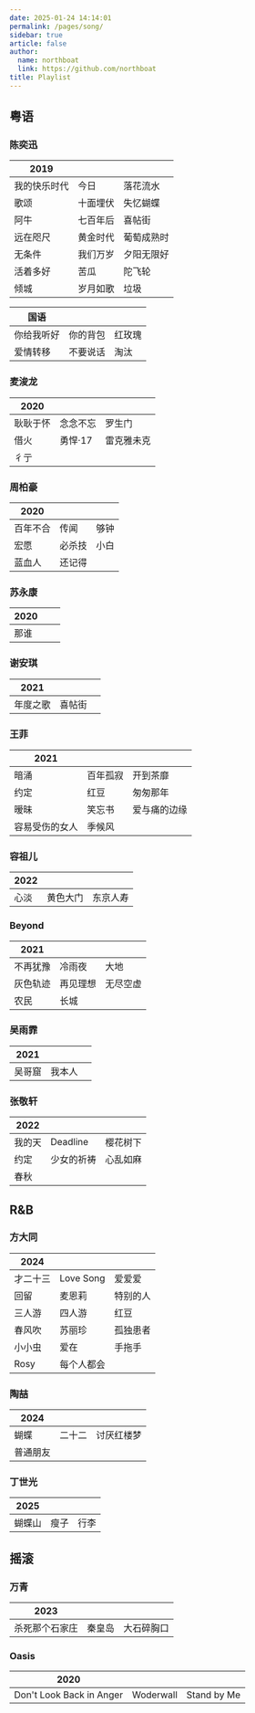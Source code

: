 ```yaml
---
date: 2025-01-24 14:14:01
permalink: /pages/song/
sidebar: true
article: false
author: 
  name: northboat
  link: https://github.com/northboat
title: Playlist
---
```


## 粤语

### 陈奕迅

| 2019         |          |            |
| ------------ | -------- | ---------- |
| 我的快乐时代 | 今日     | 落花流水   |
| 歌颂         | 十面埋伏 | 失忆蝴蝶   |
| 阿牛         | 七百年后 | 喜帖街     |
| 远在咫尺     | 黄金时代 | 葡萄成熟时 |
| 无条件       | 我们万岁 | 夕阳无限好 |
| 活着多好     | 苦瓜     | 陀飞轮     |
| 倾城         | 岁月如歌 | 垃圾       |

| 国语       |          |        |
| ---------- | -------- | ------ |
| 你给我听好 | 你的背包 | 红玫瑰 |
| 爱情转移   | 不要说话 | 淘汰   |

### 麦浚龙

| 2020     |          |            |
| -------- | -------- | ---------- |
| 耿耿于怀 | 念念不忘 | 罗生门     |
| 借火     | 勇悍·17  | 雷克雅未克 |
| 彳亍     |          |            |

### 周柏豪

| 2020     |        |      |
| -------- | ------ | ---- |
| 百年不合 | 传闻   | 够钟 |
| 宏愿     | 必杀技 | 小白 |
| 蓝血人   | 还记得 |      |

### 苏永康

| 2020 |      |      |
| ---- | ---- | ---- |
| 那谁 |      |      |

### 谢安琪

| 2021     |        |      |
| -------- | ------ | ---- |
| 年度之歌 | 喜帖街 |      |

### 王菲

| 2021           |          |              |
| -------------- | -------- | ------------ |
| 暗涌           | 百年孤寂 | 开到茶靡     |
| 约定           | 红豆     | 匆匆那年     |
| 暧昧           | 笑忘书   | 爱与痛的边缘 |
| 容易受伤的女人 | 季候风   |              |

### 容祖儿

| 2022 |          |          |
| ---- | -------- | -------- |
| 心淡 | 黄色大门 | 东京人寿 |

### Beyond

| 2021     |          |          |
| -------- | -------- | -------- |
| 不再犹豫 | 冷雨夜   | 大地     |
| 灰色轨迹 | 再见理想 | 无尽空虚 |
| 农民     | 长城     |          |

### 吴雨霏

| 2021   |        |      |
| ------ | ------ | ---- |
| 吴哥窟 | 我本人 |      |

### 张敬轩

| 2022   |            |          |
| ------ | ---------- | -------- |
| 我的天 | Deadline   | 樱花树下 |
| 约定   | 少女的祈祷 | 心乱如麻 |
| 春秋   |            |          |

## R&B

### 方大同

| 2024     |            |          |
| -------- | ---------- | -------- |
| 才二十三 | Love Song  | 爱爱爱   |
| 回留     | 麦恩莉     | 特别的人 |
| 三人游   | 四人游     | 红豆     |
| 春风吹   | 苏丽珍     | 孤独患者 |
| 小小虫   | 爱在       | 手拖手   |
| Rosy     | 每个人都会 |          |

### 陶喆

| 2024     |        |            |
| -------- | ------ | ---------- |
| 蝴蝶     | 二十二 | 讨厌红楼梦 |
| 普通朋友 |        |            |

### 丁世光

| 2025   |      |      |
| ------ | ---- | ---- |
| 蝴蝶山 | 瘦子 | 行李 |

## 摇滚

### 万青

| 2023           |        |            |
| -------------- | ------ | ---------- |
| 杀死那个石家庄 | 秦皇岛 | 大石碎胸口 |

### Oasis

| 2020                     |           |             |
| ------------------------ | --------- | ----------- |
| Don't Look Back in Anger | Woderwall | Stand by Me |
